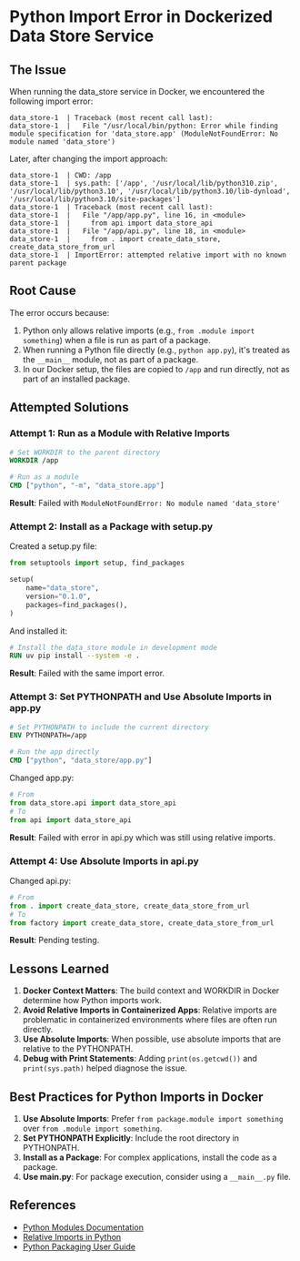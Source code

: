 # Python Import Error in Dockerized Data Store Service

## The Issue

When running the data_store service in Docker, we encountered the following import error:

```
data_store-1  | Traceback (most recent call last):
data_store-1  |   File "/usr/local/bin/python: Error while finding module specification for 'data_store.app' (ModuleNotFoundError: No module named 'data_store')
```

Later, after changing the import approach:

```
data_store-1  | CWD: /app
data_store-1  | sys.path: ['/app', '/usr/local/lib/python310.zip', '/usr/local/lib/python3.10', '/usr/local/lib/python3.10/lib-dynload', '/usr/local/lib/python3.10/site-packages']
data_store-1  | Traceback (most recent call last):
data_store-1  |   File "/app/app.py", line 16, in <module>
data_store-1  |     from api import data_store_api
data_store-1  |   File "/app/api.py", line 18, in <module>
data_store-1  |     from . import create_data_store, create_data_store_from_url
data_store-1  | ImportError: attempted relative import with no known parent package
```

## Root Cause

The error occurs because:

1. Python only allows relative imports (e.g., `from .module import something`) when a file is run as part of a package.
2. When running a Python file directly (e.g., `python app.py`), it's treated as the `__main__` module, not as part of a package.
3. In our Docker setup, the files are copied to `/app` and run directly, not as part of an installed package.

## Attempted Solutions

### Attempt 1: Run as a Module with Relative Imports

```dockerfile
# Set WORKDIR to the parent directory
WORKDIR /app

# Run as a module
CMD ["python", "-m", "data_store.app"]
```

**Result**: Failed with `ModuleNotFoundError: No module named 'data_store'`

### Attempt 2: Install as a Package with setup.py

Created a setup.py file:
```python
from setuptools import setup, find_packages

setup(
    name="data_store",
    version="0.1.0",
    packages=find_packages(),
)
```

And installed it:
```dockerfile
# Install the data_store module in development mode
RUN uv pip install --system -e .
```

**Result**: Failed with the same import error.

### Attempt 3: Set PYTHONPATH and Use Absolute Imports in app.py

```dockerfile
# Set PYTHONPATH to include the current directory
ENV PYTHONPATH=/app

# Run the app directly
CMD ["python", "data_store/app.py"]
```

Changed app.py:
```python
# From
from data_store.api import data_store_api
# To
from api import data_store_api
```

**Result**: Failed with error in api.py which was still using relative imports.

### Attempt 4: Use Absolute Imports in api.py

Changed api.py:
```python
# From
from . import create_data_store, create_data_store_from_url
# To
from factory import create_data_store, create_data_store_from_url
```

**Result**: Pending testing.

## Lessons Learned

1. **Docker Context Matters**: The build context and WORKDIR in Docker determine how Python imports work.
2. **Avoid Relative Imports in Containerized Apps**: Relative imports are problematic in containerized environments where files are often run directly.
3. **Use Absolute Imports**: When possible, use absolute imports that are relative to the PYTHONPATH.
4. **Debug with Print Statements**: Adding `print(os.getcwd())` and `print(sys.path)` helped diagnose the issue.

## Best Practices for Python Imports in Docker

1. **Use Absolute Imports**: Prefer `from package.module import something` over `from .module import something`.
2. **Set PYTHONPATH Explicitly**: Include the root directory in PYTHONPATH.
3. **Install as a Package**: For complex applications, install the code as a package.
4. **Use __main__.py**: For package execution, consider using a `__main__.py` file.

## References

- [Python Modules Documentation](https://docs.python.org/3/tutorial/modules.html)
- [Relative Imports in Python](https://realpython.com/absolute-vs-relative-python-imports/)
- [Python Packaging User Guide](https://packaging.python.org/en/latest/tutorials/packaging-projects/)